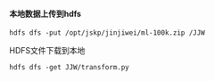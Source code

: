 #### 本地数据上传到hdfs

```
hdfs dfs -put /opt/jskp/jinjiwei/ml-100k.zip /JJW
```

HDFS文件下载到本地

```
hdfs dfs -get JJW/transform.py
```

